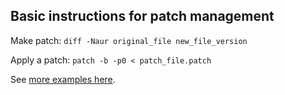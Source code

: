 ## Basic instructions for patch management  

Make patch:
`diff -Naur original_file new_file_version`

Apply a patch:
`patch -b -p0 < patch_file.patch`

See [more examples here](https://www.thegeekstuff.com/2014/12/patch-command-examples/).
